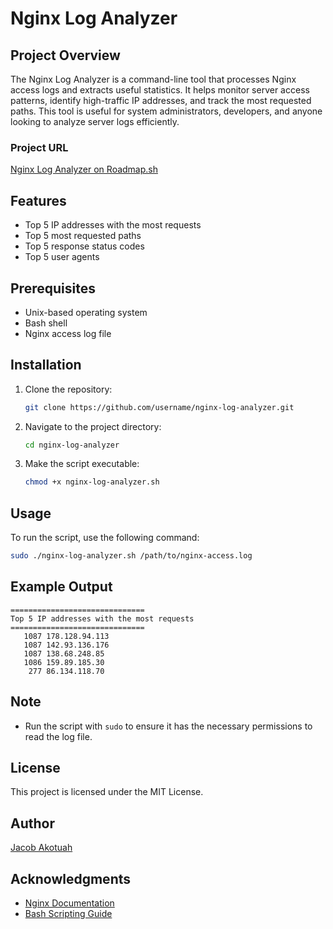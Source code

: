 # Nginx Log Analyzer

## Project Overview
The Nginx Log Analyzer is a command-line tool that processes Nginx access logs and extracts useful statistics. It helps monitor server access patterns, identify high-traffic IP addresses, and track the most requested paths. This tool is useful for system administrators, developers, and anyone looking to analyze server logs efficiently.

### Project URL
[Nginx Log Analyzer on Roadmap.sh](https://roadmap.sh/projects/nginx-log-analyser)

## Features
- Top 5 IP addresses with the most requests
- Top 5 most requested paths
- Top 5 response status codes
- Top 5 user agents

## Prerequisites
- Unix-based operating system
- Bash shell
- Nginx access log file

## Installation
1. Clone the repository:
   ```bash
   git clone https://github.com/username/nginx-log-analyzer.git
   ```
2. Navigate to the project directory:
   ```bash
   cd nginx-log-analyzer
   ```
3. Make the script executable:
   ```bash
   chmod +x nginx-log-analyzer.sh
   ```

## Usage
To run the script, use the following command:
```bash
sudo ./nginx-log-analyzer.sh /path/to/nginx-access.log
```

## Example Output
```
==============================
Top 5 IP addresses with the most requests
==============================
   1087 178.128.94.113
   1087 142.93.136.176
   1087 138.68.248.85
   1086 159.89.185.30
    277 86.134.118.70
```

## Note
- Run the script with `sudo` to ensure it has the necessary permissions to read the log file.

## License
This project is licensed under the MIT License.

## Author
[Jacob Akotuah](https://github.com/Jacobjayk)

## Acknowledgments
- [Nginx Documentation](https://nginx.org/en/docs/)
- [Bash Scripting Guide](https://www.gnu.org/software/bash/manual/bash.html)

